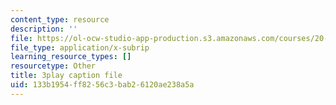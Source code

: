 ```yaml
---
content_type: resource
description: ''
file: https://ol-ocw-studio-app-production.s3.amazonaws.com/courses/20-219-becoming-the-next-bill-nye-writing-and-hosting-the-educational-show-january-iap-2015/133b1954ff8256c3bab26120ae238a5a_aHygKFodPKg.vtt
file_type: application/x-subrip
learning_resource_types: []
resourcetype: Other
title: 3play caption file
uid: 133b1954-ff82-56c3-bab2-6120ae238a5a
---
```

